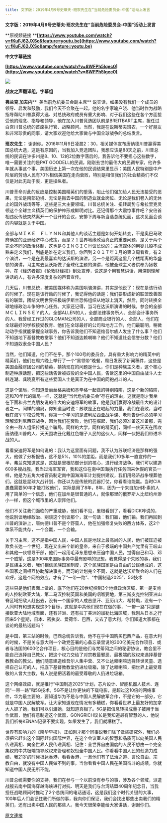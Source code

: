 ```yaml
---
title: 文字版：2019年4月9号史蒂夫·班农先生在“当前危险委员会-中国”活动上发言
---
```


**文字版：2019年4月9号史蒂夫·班农先生在“当前危险委员会-中国”活动上发言**


**原视频链接 ****[https://www.youtube.com/watch?v=fKuFJ62JXSo&feature=youtu.be](https://www.youtube.com/watch?v=fKuFJ62JXSo&amp;feature=youtu.be)**


**中文字幕链接**


**[https://www.youtube.com/watch?v=8WFPh5Igec0](https://www.youtube.com/watch?v=8WFPh5Igec0)**


[![](https://4.bp.blogspot.com/-nZmQ7Y9cLlM/XK-h3u5Z2KI/AAAAAAAABhQ/WPsPf7DVD24RcdKwfx5wOFwD734cAyK3gCLcBGAs/s400/111.PNG)](https://4.bp.blogspot.com/-nZmQ7Y9cLlM/XK-h3u5Z2KI/AAAAAAAABhQ/WPsPf7DVD24RcdKwfx5wOFwD734cAyK3gCLcBGAs/s1600/111.PNG)

**战友之声翻译组，字幕组**


**弗兰克 加夫内****  美当前危机委员会副主席**
说实话，如果没有我们一个成员的领导、启发和鼓励，我们今天不会聚在一起，他的名字家喻户晓、他当时作为战略指导帮助川普赢得大选、对总统政府成员有重大影响、对于我们这些在各个方面接受他的理念、指导和领导，他在加入川普竞选团队前是BREITBART主席，担任过白宫川普总统的首席执行官、战略顾问。当然，我是在说斯蒂夫班农，一个好朋友和非常珍贵的同事，请大家欢迎他给大家做与中国全球战争的总结发言。


**班农先生：**
谢谢你。2016年11月9日凌晨2：30，相关媒体宣布唐纳德川普赢得美国总统大选，这是有原因的，当我加入竞选团队，我想应该是88天之前，川普总统的民调在许多州是8、10、12的2位数字落后的，我告诉他不要担心这些数字，唯一需要关注的是PAT GOODELL的民调，刚刚去世的最伟大的民调专家，他许多年就从事这个事，美国历史上第一次在他的民调结果里显示：美国人民特别是中产阶层的劳动人民有70%相信美国在走向衰败，特别是相信我们的社会精英们不仅仅是对此无动于衷，更是操纵者。


川普革命对此的反应是控制美国精英们的堕落，阻止他们强加给人民无法接受的恶果，无论是南部边境、无论是搬去中国的制造业就业岗位、无论是我们卷入的无休止的国外战场等等，这些是三大主要领域。川普总统关注、扭转局势与希拉里克灵顿这个全球主义精英们的保护神形成鲜明对比。还记得那个大震惊事件吧？安倍首相违反传统突然离开一个召开的会议，安排下周与新当选总统见面，这次见面会谈的内容就是关于中国。


全部与ＭＩＫＥ　ＦＬＹＮＮ和其他人的谈话主题是如何开始转变，不是奥巴马政府确定的亚洲经济中心政策，而是２１世界地缘政治真正的重要问题，是关于两个完全不同的政治体制，这也是ＧＩＮＧＩＣＨ议长说的：主流媒体的用婴儿般不成熟来定义我们，到底是谁在定义我们，你回到２０１７年１月的第３周看看，有２个演讲，一个是在我最喜欢的达沃斯的演讲，另一个是距离这里几个楼距离的华盛顿的演讲，习主席去达沃斯做了全球化主题的演讲，他被全球主义者供奉为拯救神，在《经济者报》《伦敦财经报》到处宣传，说这是个用智慧讲话，用深刻理解讲话的人，有许多深度复杂的声音宣传。


几天后，川普总统，被美国媒体称为美国哄骗演讲，其实是他说了：现在是该行动的时候了。现在是该行动的时候了，我记得他的话是：我们要形成新的联盟改善固有的联盟，团结文明世界把极端伊斯兰恐怖组织从地球上消灭，然后，同时转换全球地缘政治斗争的中心任务。大家还记得，当习在达沃斯演讲的时候，参会的全部ＭＣＬＩＮＳＥＹ的人，全部ALLEN的人，全部法律事务所人、全部会计事务所的人、我曾经工作过的GLOMAN公司的人，全部商业银行的人、全部人，他们在全球最好的学校接受教育、他们在全球最好的公司和地方工作，他们最聪明，稍微动动手指就能掌握全球事务，你告诉我他们不知道维吾尔族人发生了什么事？他们不知道地下基督教教堂事？他们不知道达赖喇嘛？他们不知道社会信誉分数？他们不知道奴隶全中国人民？


当然，他们知道，他们不在乎。那个100号的委员会，具有重大影响力的精英中的精英们，他们在周六晚上举行了一个“黑领带”晚餐，周日发表了新闻稿件，这些是美国金融财团公司的精英，猜猜现在的问题是什么，你们是种族主义者，这个核心制造种族话题，把这些话告诉被奴役的全中国人民，告诉这里的中国自由战斗人士韩连潮、龚晓夏所有这些爱国人士是真正为在中国的同袍战斗的人。


这是个骗局，你知道爱丽丝格莱姆和基辛格一起做的特别陷阱，这是个新的陷阱，这和70年代的骗局一样，这就是“当代危机委员会”存在的理由，这就是刚才我坐在下面和弗兰克朋友说的伟大的安迪将军的故事，他是我们赢得冷战最伟大的设计者之一。同样的骗局，你知道当时说：苏联是正在崛起的力量，我们在衰败，当时我在海军军校受教育，你第一个学习的是波利尼西亚战争课、老师告诉你必须学习理解波利尼西亚战争，因为我们在衰败，他们在崛起，我们必须准备这准备那，完全由一群人组织传播这个骗局，同样的大学，同样的精英们，同样一伙天天在围攻唐纳德川普的人、天天围攻丑化戴红色帽子人民的这伙人，同样一伙把我们带进冷战的人。


看看安迪将军是如何说的：我认为这里面有问题，我不认为苏联经济是那样的强大，他做了分析报告，这不是5%，10%的差距，而是我们10多年一直宣传的一半，弗兰克知道这是，这就是里根防御计划的核心，进行经济战争。我们可以建造600多艘战舰，我当过海军军官，我和这位在南中国海执行任务回来休假的官员一样，他是为五角大楼官员制定南中国海海军计划提供建议，我们用经济战争埋葬他们。这就是星球大战计划，你还以为是传统的武器打仗，你看看谁能赢。当时CIA愚蠢需要50年才能打败他们，实际是用了8年，8年，因为一个来自加州朴素的人用了简单的一个信念，他们在加州是很普通的人，就像那里的俄罗斯人比纽约州渺小一样，但这个城市里的人崇拜他们。


他们不关注我们面临的严重威胁，他们看不见，里根看到了，看看DICK咋说的，他说别谈地缘政治、别谈这个别谈那个，就一句话：我们赢，他们输。我们再回到川普的演讲上，唐纳德川普不是个野蛮人，他在加强修复失败的西方体系，这2个体系不能共存，一个会赢，一个会输。


关于习主席，这不是指中国人民，中国人民是地球上最高尚的人民，他们被压迫被欺负长达一个世纪，现在又出来个新的皇帝，来自于极端的中国共产党里有王岐山和其他一伙领导干部，他们一起用毛泽东思想来压迫中国人民，觉得自己和习、邓一个威望，这是300年来国际事务中最有影响的思想，我觉得是个失败的事，我们是民族主义者，我们相信民族国家制度，这个民族国家是由自由的公民组成的，这些国家之间相互协助解决事务，而习的计划完全不同，这就是达沃斯聚会的人们在欢呼，这是个网络效应，才有了“一带一路”、“中国制造2025”、5G技术


这些只是他们表面上做的，底下他们在20世纪控制3个地缘政治区域，第一是麦肯的人控制欧亚大陆，第二马汉控制英国和美国的咽喉要地，第三斯皮克控制亚洲山脊区域把敌人赶出去，没有一个国家的人成吉思汗、亚历山大、希特勒，没有一个人同时有和想实现这3个目标，这就是中共他们现在在做的事，“一带一路”只是链接欧亚大陆地域表面，还有非洲、还有拉丁美洲的加勒比海区域，我刚从日本之行回来5个星期，日本、密执安、爱荷华、巴西，又去了意大利，你们知道大家都在谈论的最热话题吗？


是中国，第三站的时候，巴西总统告诉我，他不在乎中国购买巴西产品，在意大利的时候，不是关与意大利一个政党签署的心备忘录里说的300亿美元合作项目、或者与法国的600亿合作项目，核心目的是他们与梵蒂冈之间的秘密协议，教会里不能自己选择自己教父，把这个权力交给了对宗教最邪恶、最极端的政权来选择基督教教会的教父。他们随意建造维吾尔人集中营、又不让达赖喇嘛选择转世灵童、选择自己认可的人，把底下基督教教堂扔进垃圾箱，除了达赖喇嘛，把世界上最受尊敬的人曾大主教，有人说是把活着的最受尊敬的人扔进垃圾箱。


这个网络效应，就是推行“中国制造2025”计划，芯片设计、智能机器人技术、连同“一带一路”和5G技术，5G不是让你更快的下载电影，是超过这10倍的网络事件，华为最主要的，要知道华为不是与中国人民解放军合作，不是它的一部分，它就是中国人民解放军。让大家知道现在情况有多糟糕，你看看世界上最友好的加拿大人抓了她，我们可以引渡她，就知道真相了。5G是把信息转换成量子被用于当作武器，他们有意制造这个武器，GONGRICH议长是我知道最有智慧的人，他说我们祈祷KENAN记录不要实现，如果发生了，我们就糟糕了。


世界有影响力的《南华早报》，正如刚才那个同事说我们除了做些研究外，我们必须把它赶出这个国际赶出国际世界，在这个会议室人的智慧和品质可以向美国人民传递真相、向全世界人民传递真相、记住：全世界自由国度的人民不想由一个完全集权的中共极端领导政权来管理和奴役全中国人民。你看看中国人民的创造力成绩，我21岁的时候抵达香港，看看香港，一旦他们有了法治之道、言论自由、宗教自由，就没有中国人民做不到的事，当你看看中国人民在美国奋斗的成绩，你就知道中国人民无所不能，


川普总统需要你的支持，我们在参与一个以前没有参与的事，涉及各个领域，派遣战舰去南中国海穿越海峡进行对抗、明天是我们与台湾结盟40周年纪念日，当我担任战略顾问时推动了2个总统间的电话通话，这是我们这个时代关键的大事，100年后人们会记住我们所做的事，我向你们保证，我们会找出那些出卖我们的精英们，还有出卖中国人民的那些人。我今天很荣幸能给大家讲话，谢谢你们。

[原文連接](http://littleantvoice.blogspot.com/2019/04/201949.html)